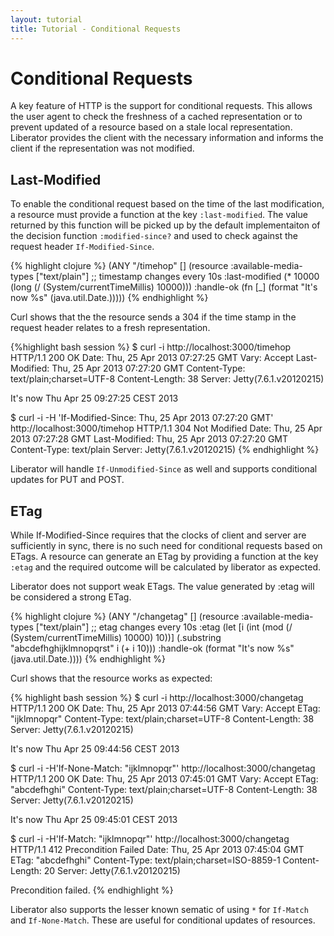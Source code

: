 ```yaml
---
layout: tutorial
title: Tutorial - Conditional Requests
---
```

# Conditional Requests

A key feature of HTTP is the support for conditional requests. This
allows the user agent to check the freshness of a cached
representation or to prevent updated of a resource based on a stale
local representation. Liberator provides the client with the necessary
information and informs the client if the representation was not
modified.

## Last-Modified

To enable the conditional request based on the time of the last
modification, a resource must provide a function at the key
````:last-modified````. The value returned by this function will be
picked up by the default implementaiton of the decision function
````:modified-since?```` and used to check against the request header
````If-Modified-Since````.

{% highlight clojure %}
(ANY "/timehop" []
       (resource
        :available-media-types ["text/plain"]
        ;; timestamp changes every 10s
        :last-modified (* 10000 (long  (/ (System/currentTimeMillis) 10000)))
        :handle-ok (fn [_] (format "It's now %s" (java.util.Date.)))))
{% endhighlight %}

Curl shows that the the resource sends a 304 if the time stamp in the
request header relates to a fresh representation.

{%highlight bash session %}
$ curl -i http://localhost:3000/timehop
HTTP/1.1 200 OK
Date: Thu, 25 Apr 2013 07:27:25 GMT
Vary: Accept
Last-Modified: Thu, 25 Apr 2013 07:27:20 GMT
Content-Type: text/plain;charset=UTF-8
Content-Length: 38
Server: Jetty(7.6.1.v20120215)

It's now Thu Apr 25 09:27:25 CEST 2013

$ curl -i -H 'If-Modified-Since: Thu, 25 Apr 2013 07:27:20 GMT' http://localhost:3000/timehop
HTTP/1.1 304 Not Modified
Date: Thu, 25 Apr 2013 07:27:28 GMT
Last-Modified: Thu, 25 Apr 2013 07:27:20 GMT
Content-Type: text/plain
Server: Jetty(7.6.1.v20120215)
{% endhighlight %}

Liberator will handle ````If-Unmodified-Since```` as well and supports
conditional updates for PUT and POST.

## ETag

While If-Modified-Since requires that the clocks of client and server
are sufficiently in sync, there is no such need for conditional
requests based on ETags. A resource can generate an ETag by providing
a function at the key ````:etag```` and the required outcome will be
calculated by liberator as expected.

<div class="alert alert-warn">Liberator does not support weak ETags.
The value generated by :etag will be considered a strong ETag.</div>

{% highlight clojure %}
(ANY "/changetag" []
       (resource
        :available-media-types ["text/plain"]
        ;; etag changes every 10s
        :etag (let [i (int (mod (/ (System/currentTimeMillis) 10000) 10))]
                (.substring "abcdefhghijklmnopqrst"  i (+ i 10)))
        :handle-ok (format "It's now %s" (java.util.Date.))))
{% endhighlight %}

Curl shows that the resource works as expected:

{% highlight bash session %}
$ curl -i  http://localhost:3000/changetag
HTTP/1.1 200 OK
Date: Thu, 25 Apr 2013 07:44:56 GMT
Vary: Accept
ETag: "ijklmnopqr"
Content-Type: text/plain;charset=UTF-8
Content-Length: 38
Server: Jetty(7.6.1.v20120215)

It's now Thu Apr 25 09:44:56 CEST 2013

$ curl -i -H'If-None-Match: "ijklmnopqr"' http://localhost:3000/changetag
HTTP/1.1 200 OK
Date: Thu, 25 Apr 2013 07:45:01 GMT
Vary: Accept
ETag: "abcdefhghi"
Content-Type: text/plain;charset=UTF-8
Content-Length: 38
Server: Jetty(7.6.1.v20120215)

It's now Thu Apr 25 09:45:01 CEST 2013

$ curl -i -H'If-Match: "ijklmnopqr"' http://localhost:3000/changetag
HTTP/1.1 412 Precondition Failed
Date: Thu, 25 Apr 2013 07:45:04 GMT
ETag: "abcdefhghi"
Content-Type: text/plain;charset=ISO-8859-1
Content-Length: 20
Server: Jetty(7.6.1.v20120215)

Precondition failed.
{% endhighlight %}

Liberator also supports the lesser known sematic of using ````*```` for
````If-Match```` and ````If-None-Match````. These are useful for
conditional updates of resources.